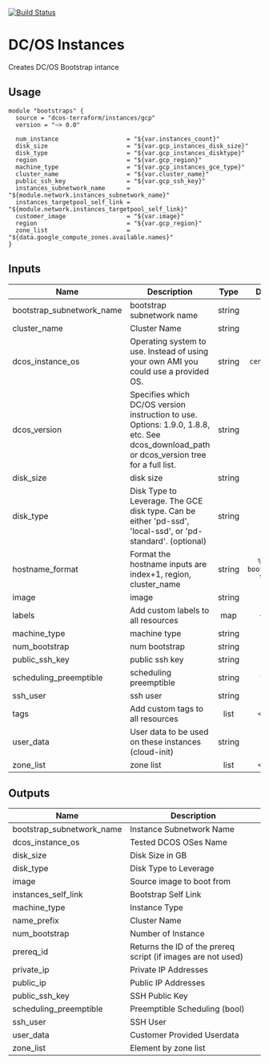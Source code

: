 [![Build Status](https://jenkins-terraform.mesosphere.com/service/dcos-terraform-jenkins/job/dcos-terraform/job/terraform-gcp-bootstrap/job/master/badge/icon)](https://jenkins-terraform.mesosphere.com/service/dcos-terraform-jenkins/job/dcos-terraform/job/terraform-gcp-bootstrap/job/master/)
# DC/OS Instances

Creates DC/OS Bootstrap intance

## Usage

```hcl
module "bootstraps" {
  source = "dcos-terraform/instances/gcp"
  version = "~> 0.0"

  num_instance                   = "${var.instances_count}"
  disk_size                      = "${var.gcp_instances_disk_size}"
  disk_type                      = "${var.gcp_instances_disktype}"
  region                         = "${var.gcp_region}"
  machine_type                   = "${var.gcp_instances_gce_type}"
  cluster_name                   = "${var.cluster_name}"
  public_ssh_key                 = "${var.gcp_ssh_key}"
  instances_subnetwork_name      = "${module.network.instances_subnetwork_name}"
  instances_targetpool_self_link = "${module.network.instances_targetpool_self_link}"
  customer_image                 = "${var.image}"
  region                         = "${var.gcp_region}"
  zone_list                      = "${data.google_compute_zones.available.names}"
}
```


## Inputs

| Name | Description | Type | Default | Required |
|------|-------------|:----:|:-----:|:-----:|
| bootstrap_subnetwork_name | bootstrap subnetwork name | string | - | yes |
| cluster_name | Cluster Name | string | - | yes |
| dcos_instance_os | Operating system to use. Instead of using your own AMI you could use a provided OS. | string | `centos_7.4` | no |
| dcos_version | Specifies which DC/OS version instruction to use. Options: 1.9.0, 1.8.8, etc. See dcos_download_path or dcos_version tree for a full list. | string | - | yes |
| disk_size | disk size | string | - | yes |
| disk_type | Disk Type to Leverage. The GCE disk type. Can be either 'pd-ssd', 'local-ssd', or 'pd-standard'. (optional) | string | - | yes |
| hostname_format | Format the hostname inputs are index+1, region, cluster_name | string | `%[2]s-bootstraps-%[1]d` | no |
| image | image | string | - | yes |
| labels | Add custom labels to all resources | map | `<map>` | no |
| machine_type | machine type | string | - | yes |
| num_bootstrap | num bootstrap | string | `1` | no |
| public_ssh_key | public ssh key | string | - | yes |
| scheduling_preemptible | scheduling preemptible | string | `false` | no |
| ssh_user | ssh user | string | - | yes |
| tags | Add custom tags to all resources | list | `<list>` | no |
| user_data | User data to be used on these instances (cloud-init) | string | `` | no |
| zone_list | zone list | list | `<list>` | no |

## Outputs

| Name | Description |
|------|-------------|
| bootstrap_subnetwork_name | Instance Subnetwork Name |
| dcos_instance_os | Tested DCOS OSes Name |
| disk_size | Disk Size in GB |
| disk_type | Disk Type to Leverage |
| image | Source image to boot from |
| instances_self_link | Bootstrap Self Link |
| machine_type | Instance Type |
| name_prefix | Cluster Name |
| num_bootstrap | Number of Instance |
| prereq_id | Returns the ID of the prereq script (if images are not used) |
| private_ip | Private IP Addresses |
| public_ip | Public IP Addresses |
| public_ssh_key | SSH Public Key |
| scheduling_preemptible | Preemptible Scheduling (bool) |
| ssh_user | SSH User |
| user_data | Customer Provided Userdata |
| zone_list | Element by zone list |

